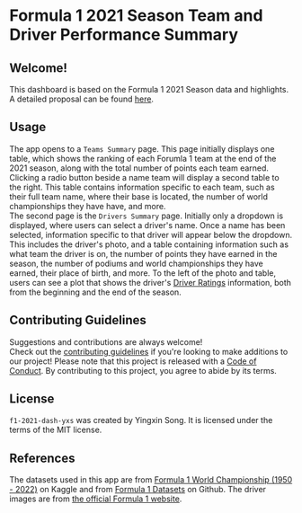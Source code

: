 # Formula 1 2021 Season Team and Driver Performance Summary
## Welcome!
This dashboard is based on the Formula 1 2021 Season data and highlights. A detailed proposal can be found [here](https://github.com/UBC-MDS/f1-2021-analysis/blob/main/reports/proposal.md).

## Usage
The app opens to a `Teams Summary` page. This page initially displays one table, which shows the ranking of each Forumla 1 team at the end of the 2021 season, along with the total number of points each team earned. <br>
Clicking a radio button beside a name team will display a second table to the right. This table contains information specific to each team, such as their full team name, where their base is located, the number of world championships they have have, and more. <br>
The second page is the `Drivers Summary` page. Initially only a dropdown is displayed, where users can select a driver's name. Once a name has been selected, information specific to that driver will appear below the dropdown. This includes the driver's photo, and a table containing information such as what team the driver is on, the number of points they have earned in the season, the number of podiums and world championships they have earned, their place of birth, and more. To the left of the photo and table, users can see a plot that shows the driver's [Driver Ratings](https://www.ea.com/games/f1/f1-22/news/f1-22-driver-ratings) information, both from the beginning and the end of the season.

## Contributing Guidelines
Suggestions and contributions are always welcome! <br>
Check out the [contributing guidelines](CONTRIBUTING.md) if you're looking to make additions to our project! Please note that this project is released with a [Code of Conduct](CODE_OF_CONDUCT.md). By contributing to this project, you agree to abide by its terms.

## License
`f1-2021-dash-yxs` was created by Yingxin Song. It is licensed under the terms of the MIT license.

## References
The datasets used in this app are from [Formula 1 World Championship (1950 - 2022)](https://www.kaggle.com/datasets/rohanrao/formula-1-world-championship-1950-2020?select=lap_times.csv) on Kaggle and from [Formula 1 Datasets](https://github.com/toUpperCase78/formula1-datasets) on Github. The driver images are from [the official Formula 1 website](https://www.formula1.com/en/drivers.html).